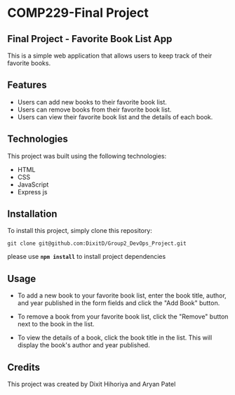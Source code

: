 # COMP229-Final Project

## Final Project - Favorite Book List App
This is a simple web application that allows users to keep track of their favorite books.



## Features
- Users can add new books to their favorite book list.
- Users can remove books from their favorite book list.
- Users can view their favorite book list and the details of each book.

## Technologies

This project was built using the following technologies:

- HTML
- CSS
- JavaScript
- Express js

## Installation

To install this project, simply clone this repository:
```
git clone git@github.com:DixitD/Group2_DevOps_Project.git
```

please use **`npm install`** to install project dependencies

## Usage
- To add a new book to your favorite book list, enter the book title, author, and year published in the form fields and click the "Add Book" button.

- To remove a book from your favorite book list, click the "Remove" button next to the book in the list.

- To view the details of a book, click the book title in the list. This will display the book's author and year published.

## Credits

This project was created by Dixit Hihoriya and Aryan Patel
